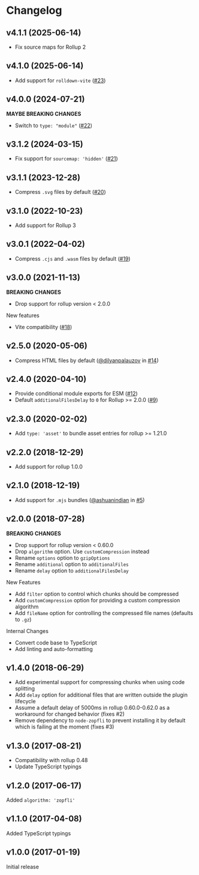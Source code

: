 # Changelog

## v4.1.1 (2025-06-14)

- Fix source maps for Rollup 2

## v4.1.0 (2025-06-14)

- Add support for `rolldown-vite` ([#23](https://github.com/kryops/rollup-plugin-gzip/issues/23))

## v4.0.0 (2024-07-21)

**MAYBE BREAKING CHANGES**

- Switch to `type: "module"` ([#22](https://github.com/kryops/rollup-plugin-gzip/issues/22))

## v3.1.2 (2024-03-15)

- Fix support for `sourcemap: 'hidden'` ([#21](https://github.com/kryops/rollup-plugin-gzip/issues/21))

## v3.1.1 (2023-12-28)

- Compress `.svg` files by default ([#20](https://github.com/kryops/rollup-plugin-gzip/pull/20))

## v3.1.0 (2022-10-23)

- Add support for Rollup 3

## v3.0.1 (2022-04-02)

- Compress `.cjs` and `.wasm` files by default ([#19](https://github.com/kryops/rollup-plugin-gzip/issues/19))

## v3.0.0 (2021-11-13)

**BREAKING CHANGES**

- Drop support for rollup version < 2.0.0

New features

- Vite compatibility ([#18](https://github.com/kryops/rollup-plugin-gzip/issues/18))

## v2.5.0 (2020-05-06)

- Compress HTML files by default ([@dilyanpalauzov](https://github.com/dilyanpalauzov) in [#14](https://github.com/kryops/rollup-plugin-gzip/pull/14))

## v2.4.0 (2020-04-10)

- Provide conditional module exports for ESM ([#12](https://github.com/kryops/rollup-plugin-gzip/issues/12))
- Default `additionalFilesDelay` to `0` for Rollup >= 2.0.0 ([#9](https://github.com/kryops/rollup-plugin-gzip/issues/9))

## v2.3.0 (2020-02-02)

- Add `type: 'asset'` to bundle asset entries for rollup >= 1.21.0

## v2.2.0 (2018-12-29)

- Add support for rollup 1.0.0

## v2.1.0 (2018-12-19)

- Add support for `.mjs` bundles ([@ashuanindian](https://github.com/ashuanindian) in [#5](https://github.com/kryops/rollup-plugin-gzip/pull/5))

## v2.0.0 (2018-07-28)

**BREAKING CHANGES**

- Drop support for rollup version < 0.60.0
- Drop `algorithm` option. Use `customCompression` instead
- Rename `options` option to `gzipOptions`
- Rename `additional` option to `additionalFiles`
- Rename `delay` option to `additionalFilesDelay`

New Features

- Add `filter` option to control which chunks should be compressed
- Add `customCompression` option for providing a custom compression algorithm
- Add `fileName` option for controlling the compressed file names (defaults to `.gz`)

Internal Changes

- Convert code base to TypeScript
- Add linting and auto-formatting

## v1.4.0 (2018-06-29)

- Add experimental support for compressing chunks when using code splitting
- Add `delay` option for additional files that are written outside the plugin lifecycle
- Assume a default delay of 5000ms in rollup 0.60.0-0.62.0 as a workaround for changed behavior (fixes #2)
- Remove dependency to `node-zopfli` to prevent installing it by default which is failing at the moment (fixes #3)

## v1.3.0 (2017-08-21)

- Compatibility with rollup 0.48
- Update TypeScript typings

## v1.2.0 (2017-06-17)

Added `algorithm: 'zopfli'`

## v1.1.0 (2017-04-08)

Added TypeScript typings

## v1.0.0 (2017-01-19)

Initial release
